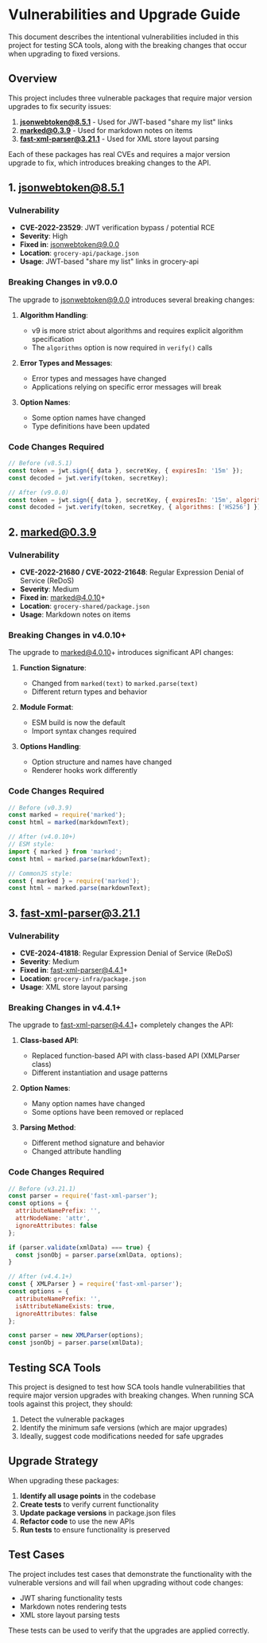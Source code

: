 # Vulnerabilities and Upgrade Guide

This document describes the intentional vulnerabilities included in this project for testing SCA tools, along with the breaking changes that occur when upgrading to fixed versions.

## Overview

This project includes three vulnerable packages that require major version upgrades to fix security issues:

1. **jsonwebtoken@8.5.1** - Used for JWT-based "share my list" links
2. **marked@0.3.9** - Used for markdown notes on items
3. **fast-xml-parser@3.21.1** - Used for XML store layout parsing

Each of these packages has real CVEs and requires a major version upgrade to fix, which introduces breaking changes to the API.

## 1. jsonwebtoken@8.5.1

### Vulnerability

- **CVE-2022-23529**: JWT verification bypass / potential RCE
- **Severity**: High
- **Fixed in**: jsonwebtoken@9.0.0
- **Location**: `grocery-api/package.json`
- **Usage**: JWT-based "share my list" links in grocery-api

### Breaking Changes in v9.0.0

The upgrade to jsonwebtoken@9.0.0 introduces several breaking changes:

1. **Algorithm Handling**:
   - v9 is more strict about algorithms and requires explicit algorithm specification
   - The `algorithms` option is now required in `verify()` calls

2. **Error Types and Messages**:
   - Error types and messages have changed
   - Applications relying on specific error messages will break

3. **Option Names**:
   - Some option names have changed
   - Type definitions have been updated

### Code Changes Required

```javascript
// Before (v8.5.1)
const token = jwt.sign({ data }, secretKey, { expiresIn: '15m' });
const decoded = jwt.verify(token, secretKey);

// After (v9.0.0)
const token = jwt.sign({ data }, secretKey, { expiresIn: '15m', algorithm: 'HS256' });
const decoded = jwt.verify(token, secretKey, { algorithms: ['HS256'] });
```

## 2. marked@0.3.9

### Vulnerability

- **CVE-2022-21680 / CVE-2022-21648**: Regular Expression Denial of Service (ReDoS)
- **Severity**: Medium
- **Fixed in**: marked@4.0.10+
- **Location**: `grocery-shared/package.json`
- **Usage**: Markdown notes on items

### Breaking Changes in v4.0.10+

The upgrade to marked@4.0.10+ introduces significant API changes:

1. **Function Signature**:
   - Changed from `marked(text)` to `marked.parse(text)`
   - Different return types and behavior

2. **Module Format**:
   - ESM build is now the default
   - Import syntax changes required

3. **Options Handling**:
   - Option structure and names have changed
   - Renderer hooks work differently

### Code Changes Required

```javascript
// Before (v0.3.9)
const marked = require('marked');
const html = marked(markdownText);

// After (v4.0.10+)
// ESM style:
import { marked } from 'marked';
const html = marked.parse(markdownText);

// CommonJS style:
const { marked } = require('marked');
const html = marked.parse(markdownText);
```

## 3. fast-xml-parser@3.21.1

### Vulnerability

- **CVE-2024-41818**: Regular Expression Denial of Service (ReDoS)
- **Severity**: Medium
- **Fixed in**: fast-xml-parser@4.4.1+
- **Location**: `grocery-infra/package.json`
- **Usage**: XML store layout parsing

### Breaking Changes in v4.4.1+

The upgrade to fast-xml-parser@4.4.1+ completely changes the API:

1. **Class-based API**:
   - Replaced function-based API with class-based API (XMLParser class)
   - Different instantiation and usage patterns

2. **Option Names**:
   - Many option names have changed
   - Some options have been removed or replaced

3. **Parsing Method**:
   - Different method signature and behavior
   - Changed attribute handling

### Code Changes Required

```javascript
// Before (v3.21.1)
const parser = require('fast-xml-parser');
const options = {
  attributeNamePrefix: '',
  attrNodeName: 'attr',
  ignoreAttributes: false
};

if (parser.validate(xmlData) === true) {
  const jsonObj = parser.parse(xmlData, options);
}

// After (v4.4.1+)
const { XMLParser } = require('fast-xml-parser');
const options = {
  attributeNamePrefix: '',
  isAttributeNameExists: true,
  ignoreAttributes: false
};

const parser = new XMLParser(options);
const jsonObj = parser.parse(xmlData);
```

## Testing SCA Tools

This project is designed to test how SCA tools handle vulnerabilities that require major version upgrades with breaking changes. When running SCA tools against this project, they should:

1. Detect the vulnerable packages
2. Identify the minimum safe versions (which are major upgrades)
3. Ideally, suggest code modifications needed for safe upgrades

## Upgrade Strategy

When upgrading these packages:

1. **Identify all usage points** in the codebase
2. **Create tests** to verify current functionality
3. **Update package versions** in package.json files
4. **Refactor code** to use the new APIs
5. **Run tests** to ensure functionality is preserved

## Test Cases

The project includes test cases that demonstrate the functionality with the vulnerable versions and will fail when upgrading without code changes:

- JWT sharing functionality tests
- Markdown notes rendering tests
- XML store layout parsing tests

These tests can be used to verify that the upgrades are applied correctly.